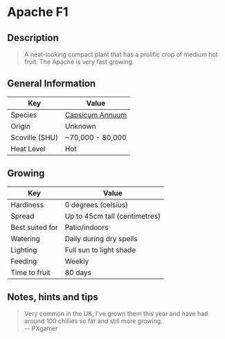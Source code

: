 # Apache F1

## Description

> A neat-looking compact plant that has a prolific crop of medium hot fruit. The Apache is very fast growing.

## General Information

Key | Value
--- | ---
Species | [Capsicum Annuum](.)
Origin | Unknown
Scoville (SHU) | ~70,000 - 80,000
Heat Level | Hot

## Growing

Key | Value
--- | -----
Hardiness | 0 degrees (celsius)
Spread | Up to 45cm tall (centimetres)
Best suited for | Patio/indoors
Watering | Daily during dry spells
Lighting | Full sun to light shade
Feeding | Weekly
Time to fruit | 80 days

## Notes, hints and tips

> Very common in the UK, I've grown them this year and have had around 100 chillies so far and still more growing.  
> -- PXgamer